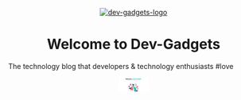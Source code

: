<p align="center">
  <a href="https://www.devgadgets.com">
    <img alt="dev-gadgets-logo" src="https://github.com/waldothedeveloper/devgadgets/blob/development/src/images/logo-teal-3.svg" width="60" />
  </a>
</p>
<h1 align="center">
  Welcome to Dev-Gadgets
</h1>

The technology blog that developers & technology enthusiasts #love

<p align="center">
    <img alt="dev-gadgets" src="https://github.com/waldothedeveloper/devgadgets/blob/development/src/images/dev-gadgets.png" width="60" />
</p>
